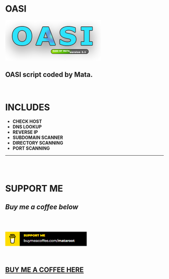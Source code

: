 # <b> OASI

![](images/2.1.png)

## <b> OASI script coded by Mata.

<br>

# <b> INCLUDES

- <b> CHECK HOST
- <b> DNS LOOKUP
- <b> REVERSE IP
- <b> SUBDOMAIN SCANNER
- <b> DIRECTORY SCANNING
- <b> PORT SCANNING

---

<br>
<br>

# <b> SUPPORT ME

## <b> _Buy me a coffee below_

<br>
<br>

![](images/coffee.PNG)

<br>

## <b> [BUY ME A COFFEE HERE](https://buymeacoffee/mataroot)
